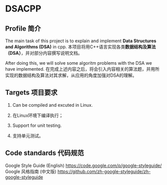 # DSACPP
## Profile 简介

The main task of this project is to explain and implement **Data Structures and Algorithms (DSA)** in cpp.
本项目将用C++语言实现各类**数据结构及算法（DSA）**，并对部分内容撰写说明文档。

After doing this, we will solve some algoritm problems with the DSA we have implemented.
在完成上述内容之后，将会引入内容相关的算法题，并用所实现的数据结构及算法对其求解，从应用的角度加强对DSA的理解。

## Targets 项目要求
  
  1. Can be compiled and excuted in Linux.
  1. 在Linux环境下编译执行；
  
  2. Support for unit testing.
  2. 支持单元测试。

## Code standards 代码规范

Google Style Guide (English) https://code.google.com/p/google-styleguide/
Google 风格指南 (中文版) https://github.com/zh-google-styleguide/zh-google-styleguide

